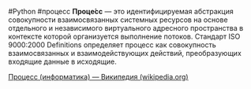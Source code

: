 
#Python #процесс
**Проце́сс** — это идентифицируемая абстракция совокупности взаимосвязанных системных ресурсов на основе отдельного и независимого виртуального адресного пространства в контексте которой организуется выполнение потоков. Стандарт ISO 9000:2000 Definitions определяет процесс как совокупность взаимосвязанных и взаимодействующих действий, преобразующих входящие данные в исходящие.

[Процесс (информатика) — Википедия (wikipedia.org)](https://ru.wikipedia.org/wiki/%D0%9F%D1%80%D0%BE%D1%86%D0%B5%D1%81%D1%81_(%D0%B8%D0%BD%D1%84%D0%BE%D1%80%D0%BC%D0%B0%D1%82%D0%B8%D0%BA%D0%B0))